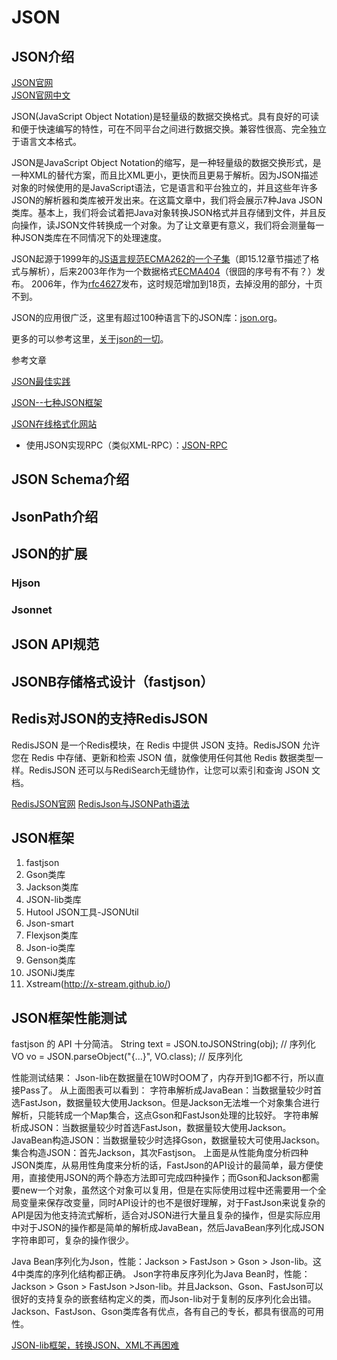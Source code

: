 # JSON




## JSON介绍


[JSON官网](https://www.json.org/json-en.html)  
[JSON官网中文](http://www.json.org/json-zh.html)  


JSON(JavaScript Object Notation)是轻量级的数据交换格式。具有良好的可读和便于快速编写的特性，可在不同平台之间进行数据交换。兼容性很高、完全独立于语言文本格式。

JSON是JavaScript Object Notation的缩写，是一种轻量级的数据交换形式，是一种XML的替代方案，而且比XML更小，更快而且更易于解析。因为JSON描述对象的时候使用的是JavaScript语法，它是语言和平台独立的，并且这些年许多JSON的解析器和类库被开发出来。在这篇文章中，我们将会展示7种Java JSON类库。基本上，我们将会试着把Java对象转换JSON格式并且存储到文件，并且反向操作，读JSON文件转换成一个对象。为了让文章更有意义，我们将会测量每一种JSON类库在不同情况下的处理速度。



JSON起源于1999年的[JS语言规范ECMA262的一个子集](http://javascript.crockford.com/)（即15.12章节描述了格式与解析），后来2003年作为一个数据格式[ECMA404](http://www.ecma-international.org/publications/files/ECMA-ST/ECMA-404.pdf)（很囧的序号有不有？）发布。
2006年，作为[rfc4627](http://www.ietf.org/rfc/rfc4627.txt)发布，这时规范增加到18页，去掉没用的部分，十页不到。

JSON的应用很广泛，这里有超过100种语言下的JSON库：[json.org](http://www.json.org/)。

更多的可以参考这里，[关于json的一切](https://github.com/burningtree/awesome-json)。






参考文章  

[JSON最佳实践](http://i.kimmking.cn/2017/06/06/json-best-practice/)


[JSON--七种JSON框架](http://blog.csdn.net/j080624/article/details/54574594)

[JSON在线格式化网站](http://www.bejson.com)

- 使用JSON实现RPC（类似XML-RPC）：[JSON-RPC](http://www.jsonrpc.org/)




## JSON Schema介绍

## JsonPath介绍

## JSON的扩展

### Hjson
### Jsonnet



## JSON API规范



## JSONB存储格式设计（fastjson）


## Redis对JSON的支持RedisJSON

RedisJSON 是一个Redis模块，在 Redis 中提供 JSON 支持。RedisJSON 允许您在 Redis 中存储、更新和检索 JSON 值，就像使用任何其他 Redis 数据类型一样。RedisJSON 还可以与RediSearch无缝协作，让您可以索引和查询 JSON 文档。


[RedisJSON官网](https://redis.io/docs/stack/json/)
[RedisJson与JSONPath语法](https://blog.xintech.co/redisjsonyu-jsonpathyu-fa/)





## JSON框架

1. fastjson
2. Gson类库
3. Jackson类库
4. JSON-lib类库
5. Hutool JSON工具-JSONUtil
6. Json-smart
7. Flexjson类库
8. Json-io类库
9. Genson类库
10. JSONiJ类库
11. Xstream(http://x-stream.github.io/)




## JSON框架性能测试

fastjson 的 API 十分简洁。
String text = JSON.toJSONString(obj); // 序列化
VO vo = JSON.parseObject("{...}", VO.class); // 反序列化



性能测试结果：
Json-lib在数据量在10W时OOM了，内存开到1G都不行，所以直接Pass了。
从上面图表可以看到：
字符串解析成JavaBean：当数据量较少时首选FastJson，数据量较大使用Jackson。但是Jackson无法堆一个对象集合进行解析，只能转成一个Map集合，这点Gson和FastJson处理的比较好。
字符串解析成JSON：当数据量较少时首选FastJson，数据量较大使用Jackson。
JavaBean构造JSON：当数据量较少时选择Gson，数据量较大可使用Jackson。
集合构造JSON：首先Jackson，其次Fastjson。
上面是从性能角度分析四种JSON类库，从易用性角度来分析的话，FastJson的API设计的最简单，最方便使用，直接使用JSON的两个静态方法即可完成四种操作；而Gson和Jackson都需要new一个对象，虽然这个对象可以复用，但是在实际使用过程中还需要用一个全局变量来保存改变量，同时API设计的也不是很好理解，对于FastJson来说复杂的API是因为他支持流式解析，适合对JSON进行大量且复杂的操作，但是实际应用中对于JSON的操作都是简单的解析成JavaBean，然后JavaBean序列化成JSON字符串即可，复杂的操作很少。


Java Bean序列化为Json，性能：Jackson > FastJson > Gson > Json-lib。这4中类库的序列化结构都正确。
Json字符串反序列化为Java Bean时，性能：Jackson > Gson > FastJson >Json-lib。并且Jackson、Gson、FastJson可以很好的支持复杂的嵌套结构定义的类，而Json-lib对于复制的反序列化会出错。
Jackson、FastJson、Gson类库各有优点，各有自己的专长，都具有很高的可用性。



[JSON-lib框架，转换JSON、XML不再困难](https://www.kancloud.cn/digest/json-xml/140871)



